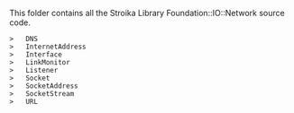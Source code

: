 This folder contains all the Stroika Library Foundation::IO::Network source code.


	>	DNS
	>	InternetAddress
	>	Interface
	>	LinkMonitor
	>	Listener
	>	Socket
	>	SocketAddress
	>	SocketStream
	>	URL
